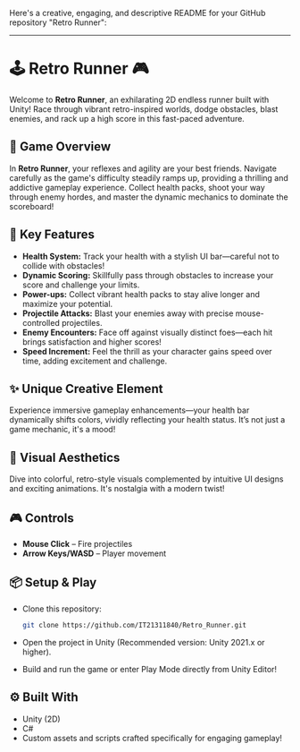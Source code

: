 
Here's a creative, engaging, and descriptive README for your GitHub repository "Retro Runner":

---

# 🕹️ **Retro Runner** 🎮

Welcome to **Retro Runner**, an exhilarating 2D endless runner built with Unity! Race through vibrant retro-inspired worlds, dodge obstacles, blast enemies, and rack up a high score in this fast-paced adventure.

## 🌟 **Game Overview**

In **Retro Runner**, your reflexes and agility are your best friends. Navigate carefully as the game's difficulty steadily ramps up, providing a thrilling and addictive gameplay experience. Collect health packs, shoot your way through enemy hordes, and master the dynamic mechanics to dominate the scoreboard!

## 🚀 **Key Features**

* **Health System:** Track your health with a stylish UI bar—careful not to collide with obstacles!
* **Dynamic Scoring:** Skillfully pass through obstacles to increase your score and challenge your limits.
* **Power-ups:** Collect vibrant health packs to stay alive longer and maximize your potential.
* **Projectile Attacks:** Blast your enemies away with precise mouse-controlled projectiles.
* **Enemy Encounters:** Face off against visually distinct foes—each hit brings satisfaction and higher scores!
* **Speed Increment:** Feel the thrill as your character gains speed over time, adding excitement and challenge.

## ✨ **Unique Creative Element**

Experience immersive gameplay enhancements—your health bar dynamically shifts colors, vividly reflecting your health status. It’s not just a game mechanic, it's a mood!

## 🎨 **Visual Aesthetics**

Dive into colorful, retro-style visuals complemented by intuitive UI designs and exciting animations. It's nostalgia with a modern twist!

## 🎮 **Controls**

* **Mouse Click** – Fire projectiles
* **Arrow Keys/WASD** – Player movement

## 📦 **Setup & Play**

* Clone this repository:

  ```bash
  git clone https://github.com/IT21311840/Retro_Runner.git
  ```
* Open the project in Unity (Recommended version: Unity 2021.x or higher).
* Build and run the game or enter Play Mode directly from Unity Editor!

## ⚙️ **Built With**

* Unity (2D)
* C#
* Custom assets and scripts crafted specifically for engaging gameplay!

